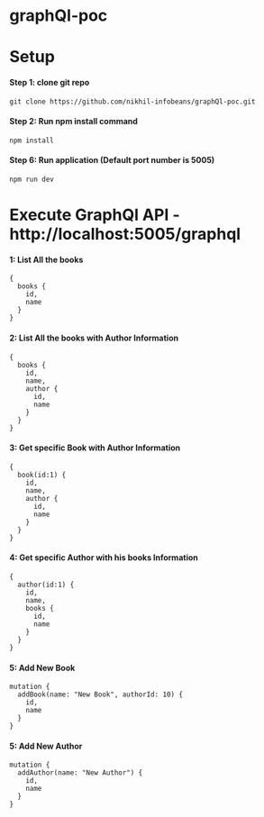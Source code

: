 # graphQl-poc

# Setup

#### Step 1: clone git repo

```
git clone https://github.com/nikhil-infobeans/graphQl-poc.git
```

#### Step 2: Run npm install command

```
npm install
```

#### Step 6: Run application (Default port number is 5005)

```
npm run dev
```

# Execute GraphQl API - http://localhost:5005/graphql


#### 1: List All the books
```
{
  books {
    id,
    name
  }
}
```
#### 2: List All the books with Author Information
```
{
  books {
    id,
    name,
    author {
      id,
      name
    }
  }
}
```
#### 3: Get specific Book with Author Information
```
{
  book(id:1) {
    id,
    name,
    author {
      id,
      name
    }
  }
}
```
#### 4: Get specific Author with his books Information
```
{
  author(id:1) {
    id,
    name,
    books {
      id,
      name
    }
  }
}
```
#### 5: Add New Book
```
mutation {
  addBook(name: "New Book", authorId: 10) {
    id,
    name
  }
}
```
#### 5: Add New Author
```
mutation {
  addAuthor(name: "New Author") {
    id,
    name
  }
}
```



